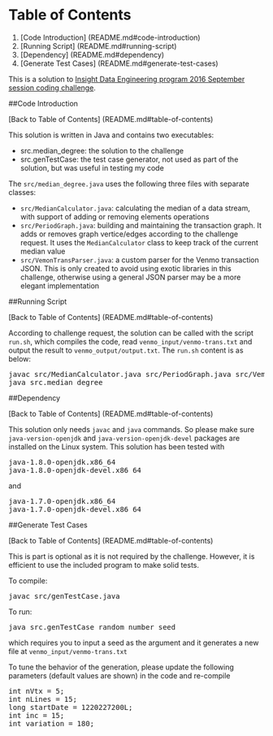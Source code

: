 # Table of Contents

1. [Code Introduction] (README.md#code-introduction)
2. [Running Script] (README.md#running-script)
3. [Dependency] (README.md#dependency)
4. [Generate Test Cases] (README.md#generate-test-cases)

This is a solution to [Insight Data Engineering program 2016 September session coding challenge](https://github.com/InsightDataScience/coding-challenge).

##Code Introduction

[Back to Table of Contents] (README.md#table-of-contents)

This solution is written in Java and contains two executables:
- src.median\_degree: the solution to the challenge
- src.genTestCase: the test case generator, not used as part of the solution, but was useful in testing my code

The `src/median_degree.java` uses the following three files with separate classes:
- `src/MedianCalculator.java`: calculating the median of a data stream, with support of adding or removing elements operations
- `src/PeriodGraph.java`: building and maintaining the transaction graph. It adds or removes graph vertice/edges according to the challenge request. It uses the `MedianCalculator` class to keep track of the current median value
- `src/VemonTransParser.java`: a custom parser for the Venmo transaction JSON. This is only created to avoid using exotic libraries in this challenge, otherwise using a general JSON parser may be a more elegant implementation

##Running Script

[Back to Table of Contents] (README.md#table-of-contents)

According to challenge request, the solution can be called with the script `run.sh`, which compiles the code, read `venmo_input/venmo-trans.txt` and output the result to `venmo_output/output.txt`. The `run.sh` content is as below:
<pre>
javac src/MedianCalculator.java src/PeriodGraph.java src/VemonTransParser.java src/median_degree.java
java src.median_degree
</pre>

##Dependency 

[Back to Table of Contents] (README.md#table-of-contents)

This solution only needs `javac` and `java` commands. So please make sure `java-version-openjdk` and `java-version-openjdk-devel` packages are installed on the Linux system.
This solution has been tested with 
<pre>
java-1.8.0-openjdk.x86_64
java-1.8.0-openjdk-devel.x86_64
</pre>
and
<pre>
java-1.7.0-openjdk.x86_64
java-1.7.0-openjdk-devel.x86_64
</pre>

##Generate Test Cases

[Back to Table of Contents] (README.md#table-of-contents)

This is part is optional as it is not required by the challenge. However, it is efficient to use the included program to make solid tests.

To compile:
<pre>
javac src/genTestCase.java
</pre>

To run:
<pre>
java src.genTestCase random_number_seed
</pre>
which requires you to input a seed as the argument and it generates a new file at `venmo_input/venmo-trans.txt`

To tune the behavior of the generation, please update the following parameters (default values are shown) in the code and re-compile
<pre>
int nVtx = 5;
int nLines = 15;
long startDate = 1220227200L;
int inc = 15;
int variation = 180;
</pre>
